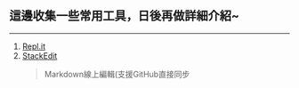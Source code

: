 ## 這邊收集一些常用工具，日後再做詳細介紹~
---
1. [Repl.it](https://repl.it/)
2. [StackEdit](Stackedit.io)
	> Markdown線上編輯(支援GitHub直接同步
<!--stackedit_data:
eyJoaXN0b3J5IjpbLTE3MzgyNzM1MjldfQ==
-->